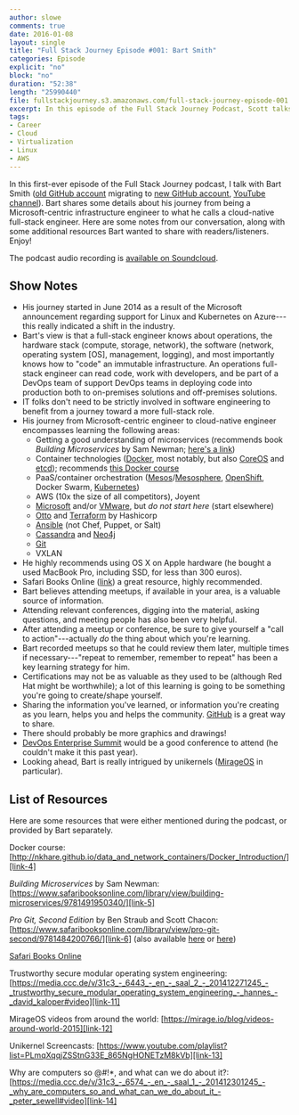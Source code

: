 ```yaml
---
author: slowe
comments: true
date: 2016-01-08
layout: single
title: "Full Stack Journey Episode #001: Bart Smith"
categories: Episode
explicit: "no"
block: "no"
duration: "52:38"
length: "25990440"
file: fullstackjourney.s3.amazonaws.com/full-stack-journey-episode-001.mp3
excerpt: In this episode of the Full Stack Journey Podcast, Scott talks to Bart Smith about his journey toward what he calls a "cloud-native" full-stack engineer, and gathers some useful tips and resources for listeners.
tags:
- Career
- Cloud
- Virtualization
- Linux
- AWS
---
```


In this first-ever episode of the Full Stack Journey podcast, I talk with Bart Smith ([old GitHub account][link-1] migrating to [new GitHub account][link-2], [YouTube channel][link-3]). Bart shares some details about his journey from being a Microsoft-centric infrastructure engineer to what he calls a cloud-native full-stack engineer. Here are some notes from our conversation, along with some additional resources Bart wanted to share with readers/listeners. Enjoy!

The podcast audio recording is [available on Soundcloud][link-32].

## Show Notes

* His journey started in June 2014 as a result of the Microsoft announcement regarding support for Linux and Kubernetes on Azure---this really indicated a shift in the industry.
* Bart's view is that a full-stack engineer knows about operations, the hardware stack (compute, storage, network), the software (network, operating system [OS], management, logging), and most importantly knows how to "code" an immutable infrastructure. An operations full-stack engineer can read code, work with developers, and be part of a DevOps team of support DevOps teams in deploying code into production both to on-premises solutions and off-premises solutions.
* IT folks don't need to be strictly involved in software engineering to benefit from a journey toward a more full-stack role.
* His journey from Microsoft-centric engineer to cloud-native engineer encompasses learning the following areas:
    - Getting a good understanding of microservices (recommends book _Building Microservices_ by Sam Newman; [here's a link][link-5])
    - Container technologies ([Docker][link-15], most notably, but also [CoreOS][link-16] and [etcd][link-17]); recommends [this Docker course][link-4]
    - PaaS/container orchestration ([Mesos][link-18]/[Mesosphere][link-19], [OpenShift][link-20], Docker Swarm, [Kubernetes][link-21])
    - AWS (10x the size of all competitors), Joyent
    - [Microsoft][link-29] and/or [VMware][link-30], but _do not start here_ (start elsewhere)
    - [Otto][link-22] and [Terraform][link-23] by Hashicorp
    - [Ansible][link-26] (not Chef, Puppet, or Salt)
    - [Cassandra][link-24] and [Neo4j][link-25]
    - [Git][link-27]
    - VXLAN
* He highly recommends using OS X on Apple hardware (he bought a used MacBook Pro, including SSD, for less than 300 euros).
* Safari Books Online ([link][link-9]) a great resource, highly recommended.
* Bart believes attending meetups, if available in your area, is a valuable source of information.
* Attending relevant conferences, digging into the material, asking questions, and meeting people has also been very helpful.
* After attending a meetup or conference, be sure to give yourself a "call to action"---actually _do_ the thing about which you're learning.
* Bart recorded meetups so that he could review them later, multiple times if necessary---"repeat to remember, remember to repeat" has been a key learning strategy for him.
* Certifications may not be as valuable as they used to be (although Red Hat might be worthwhile); a lot of this learning is going to be something you're going to create/shape yourself.
* Sharing the information you've learned, or information you're creating as you learn, helps you and helps the community. [GitHub][link-28] is a great way to share.
* There should probably be more graphics and drawings!
* [DevOps Enterprise Summit][link-31] would be a good conference to attend (he couldn't make it this past year).
* Looking ahead, Bart is really intrigued by unikernels ([MirageOS][link-10] in particular).

## List of Resources

Here are some resources that were either mentioned during the podcast, or provided by Bart separately.

Docker course: [http://nkhare.github.io/data_and_network_containers/Docker_Introduction/][link-4]

_Building Microservices_ by Sam Newman: [https://www.safaribooksonline.com/library/view/building-microservices/9781491950340/][link-5]

_Pro Git, Second Edition_ by Ben Straub and Scott Chacon: [https://www.safaribooksonline.com/library/view/pro-git-second/9781484200766/][link-6] (also available [here][link-7] or [here][link-8])

[Safari Books Online][link-9]

Trustworthy secure modular operating system engineering: [https://media.ccc.de/v/31c3_-_6443_-_en_-_saal_2_-_201412271245_-_trustworthy_secure_modular_operating_system_engineering_-_hannes_-_david_kaloper#video][link-11]

MirageOS videos from around the world: [https://mirage.io/blog/videos-around-world-2015][link-12]

Unikernel Screencasts: [https://www.youtube.com/playlist?list=PLmqXqqjZSStnG33E_865NgHONETzM8kVb][link-13]

Why are computers so @#!*, and what can we do about it?: [https://media.ccc.de/v/31c3_-_6574_-_en_-_saal_1_-_201412301245_-_why_are_computers_so_and_what_can_we_do_about_it_-_peter_sewell#video][link-14]


[link-1]: https://github.com/smartbitnl
[link-2]: https://github.com/smartbit
[link-3]: https://www.youtube.com/user/TheSmartbit
[link-4]: http://nkhare.github.io/data_and_network_containers/Docker_Introduction/
[link-5]: https://www.safaribooksonline.com/library/view/building-microservices/9781491950340/
[link-6]: https://www.safaribooksonline.com/library/view/pro-git-second/9781484200766/
[link-7]: https://git-scm.com/book/en/v2
[link-8]: https://progit.org
[link-9]: https://www.safaribooksonline.com
[link-10]: https://mirage.io
[link-11]: https://media.ccc.de/v/31c3_-_6443_-_en_-_saal_2_-_201412271245_-_trustworthy_secure_modular_operating_system_engineering_-_hannes_-_david_kaloper#video
[link-12]: https://mirage.io/blog/videos-around-world-2015
[link-13]: https://www.youtube.com/playlist?list=PLmqXqqjZSStnG33E_865NgHONETzM8kVb
[link-14]: https://media.ccc.de/v/31c3_-_6574_-_en_-_saal_1_-_201412301245_-_why_are_computers_so_and_what_can_we_do_about_it_-_peter_sewell#video
[link-15]: http://www.docker.com/
[link-16]: https://coreos.com/
[link-17]: https://github.com/coreos/etcd
[link-18]: https://mesos.apache.org/
[link-19]: https://mesosphere.com/
[link-20]: https://openshift.com/
[link-21]: http://kubernetes.io/
[link-22]: https://www.ottoproject.io/
[link-23]: https://terraform.io/
[link-24]: https://cassandra.apache.org/
[link-25]: http://neo4j.com/
[link-26]: http://www.ansible.com/
[link-27]: https://git-scm.com/
[link-28]: https://github.com
[link-29]: http://www.microsoft.com/en-us/
[link-30]: http://www.vmware.com/
[link-31]: http://devopsenterprise.io
[link-32]: https://soundcloud.com/fullstackjourney/full-stack-journey-episode-001
